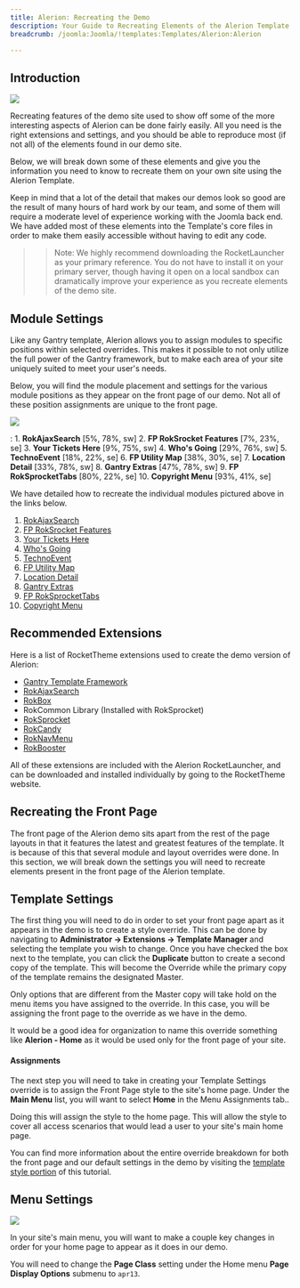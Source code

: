 ```yaml
---
title: Alerion: Recreating the Demo
description: Your Guide to Recreating Elements of the Alerion Template for Joomla
breadcrumb: /joomla:Joomla/!templates:Templates/Alerion:Alerion

---
```


Introduction
-----

![][alerion2]

Recreating features of the demo site used to show off some of the more interesting aspects of Alerion can be done fairly easily. All you need is the right extensions and settings, and you should be able to reproduce most (if not all) of the elements found in our demo site. 

Below, we will break down some of these elements and give you the information you need to know to recreate them on your own site using the Alerion Template.

Keep in mind that a lot of the detail that makes our demos look so good are the result of many hours of hard work by our team, and some of them will require a moderate level of experience working with the Joomla back end. We have added most of these elements into the Template's core files in order to make them easily accessible without having to edit any code.

>> Note: We highly recommend downloading the RocketLauncher as your primary reference. You do not have to install it on your primary server, though having it open on a local sandbox can dramatically improve your experience as you recreate elements of the demo site.

Module Settings
-----

Like any Gantry template, Alerion allows you to assign modules to specific positions within selected overrides. This makes it possible to not only utilize the full power of the Gantry framework, but to make each area of your site uniquely suited to meet your user's needs.

Below, you will find the module placement and settings for the various module positions as they appear on the front page of our demo. Not all of these position assignments are unique to the front page.

![][alerion]

:   1. **RokAjaxSearch**  [5%, 78%, sw]
    2. **FP RokSrocket Features**  [7%, 23%, se]
    3. **Your Tickets Here**  [9%, 75%, sw]
    4. **Who's Going**  [29%, 76%, sw]
    5. **TechnoEvent**  [18%, 22%, se]
    6. **FP Utility Map**  [38%, 30%, se]
    7. **Location Detail**  [33%, 78%, sw]
    8. **Gantry Extras**  [47%, 78%, sw]
    9. **FP RokSprocketTabs**  [80%, 22%, se]
    10. **Copyright Menu**  [93%, 41%, se]

We have detailed how to recreate the individual modules pictured above in the links below.

1. [RokAjaxSearch][module1]
2. [FP RokSrocket Features][module2]
3. [Your Tickets Here][module3]
4. [Who's Going][module4]
5. [TechnoEvent][module5]
6. [FP Utility Map][module6]
7. [Location Detail][module7]
8. [Gantry Extras][module8]
9. [FP RokSprocketTabs][module9]
10. [Copyright Menu][module10]

Recommended Extensions
-----

Here is a list of RocketTheme extensions used to create the demo version of Alerion:

* [Gantry Template Framework][gantry]
* [RokAjaxSearch][rokajaxsearch]
* [RokBox][rokbox]
* RokCommon Library (Installed with RokSprocket)
* [RokSprocket][roksprocket]
* [RokCandy][rokcandy]
* [RokNavMenu][roknavmenu]
* [RokBooster][rokbooster]

All of these extensions are included with the Alerion RocketLauncher, and can be downloaded and installed individually by going to the RocketTheme website.

Recreating the Front Page
-----

The front page of the Alerion demo sits apart from the rest of the page layouts in that it features the latest and greatest features of the template. It is because of this that several module and layout overrides were done. In this section, we will break down the settings you will need to recreate elements present in the front page of the Alerion template.

Template Settings
-----

The first thing you will need to do in order to set your front page apart as it appears in the demo is to create a style override. This can be done by navigating to **Administrator -> Extensions -> Template Manager** and selecting the template you wish to change.  Once you have checked the box next to the template, you can click the **Duplicate** button to create a second copy of the template. This will become the Override while the primary copy of the template remains the designated Master.

Only options that are different from the Master copy will take hold on the menu items you have assigned to the override. In this case, you will be assigning the front page to the override as we have in the demo.

It would be a good idea for organization to name this override something like **Alerion - Home** as it would be used only for the front page of your site.

#### Assignments

The next step you will need to take in creating your Template Settings override is to assign the Front Page style to the site's home page. Under the **Main Menu** list, you will want to select **Home** in the Menu Assignments tab..

Doing this will assign the style to the home page. This will allow the style to cover all access scenarios that would lead a user to your site's main home page.

You can find more information about the entire override breakdown for both the front page and our default settings in the demo by visiting the [template style portion][demooverride] of this tutorial.

Menu Settings
-----

![][mainmenu]

In your site's main menu, you will want to make a couple key changes in order for your home page to appear as it does in our demo.

You will need to change the **Page Class** setting under the Home menu **Page Display Options** submenu to `apr13`.

[gantry]: http://gantry-framework.org/download
[rokajaxsearch]: http://www.rockettheme.com/extensions-joomla/rokajaxsearch
[rokbox]: http://www.rockettheme.com/extensions-joomla/rokbox
[roksprocket]: http://www.rockettheme.com/extensions-joomla/roksprocket
[alerion]: assets/alerion.jpg
[alerion2]: assets/alerion2.jpeg
[demooverride]: demo_override.md
[roknavmenu]: http://www.rockettheme.com/extensions-joomla/roknavmenu
[rokbooster]: http://www.rockettheme.com/extensions-joomla/rokbooster
[rokcandy]: http://www.rockettheme.com/extensions-joomla/rokcandy
[module1]: demo_module_1.md
[module2]: demo_module_2.md
[module3]: demo_module_3.md
[module4]: demo_module_4.md
[module5]: demo_module_5.md
[module6]: demo_module_6.md
[module7]: demo_module_7.md
[module8]: demo_module_8.md
[module9]: demo_module_9.md
[module10]: demo_module_10.md
[module11]: demo_module_11.md
[mainmenu]: assets/menu_1.jpeg
[icons]: http://fortawesome.github.io/Font-Awesome/icons/
[article]: assets/article.jpg